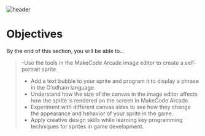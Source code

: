 ![header](assets/header.png)

# Objectives

By the end of this section, you will be able to...

> -Use the tools in the MakeCode Arcade image editor to create a self-portrait sprite.
> - Add a text bubble to your sprite and program it to display a phrase in the O’odham language.
> - Understand how the size of the canvas in the image editor affects how the sprite is rendered on the screen in MakeCode Arcade.
> - Experiment with different canvas sizes to see how they change the appearance and behavior of your sprite in the game.
> - Apply creative design skills while learning key programming techniques for sprites in game development.